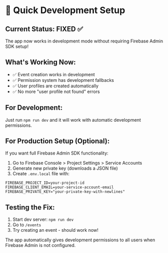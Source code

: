 # 🚀 Quick Development Setup

## Current Status: FIXED ✅
The app now works in development mode without requiring Firebase Admin SDK setup!

## What's Working Now:
- ✅ Event creation works in development
- ✅ Permission system has development fallbacks
- ✅ User profiles are created automatically
- ✅ No more "user profile not found" errors

## For Development:
Just run `npm run dev` and it will work with automatic development permissions.

## For Production Setup (Optional):
If you want full Firebase Admin SDK functionality:

1. Go to Firebase Console > Project Settings > Service Accounts
2. Generate new private key (downloads a JSON file)
3. Create `.env.local` file with:
```
FIREBASE_PROJECT_ID=your-project-id
FIREBASE_CLIENT_EMAIL=your-service-account-email
FIREBASE_PRIVATE_KEY="your-private-key-with-newlines"
```

## Testing the Fix:
1. Start dev server: `npm run dev`
2. Go to `/events`
3. Try creating an event - should work now!

The app automatically gives development permissions to all users when Firebase Admin is not configured.
